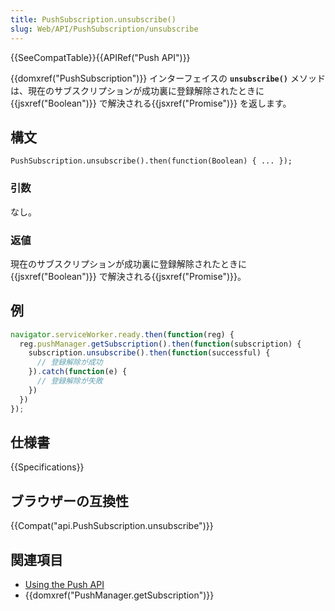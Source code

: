 ```yaml
---
title: PushSubscription.unsubscribe()
slug: Web/API/PushSubscription/unsubscribe
---
```


{{SeeCompatTable}}{{APIRef("Push API")}}

{{domxref("PushSubscription")}} インターフェイスの **`unsubscribe()`** メソッドは、現在のサブスクリプションが成功裏に登録解除されたときに {{jsxref("Boolean")}} で解決される{{jsxref("Promise")}} を返します。

## 構文

```js-nolint
​PushSubscription.unsubscribe().then(function(Boolean) { ... });
```

### 引数

なし。

### 返値

現在のサブスクリプションが成功裏に登録解除されたときに {{jsxref("Boolean")}} で解決される{{jsxref("Promise")}}。

## 例

```js
navigator.serviceWorker.ready.then(function(reg) {
  reg.pushManager.getSubscription().then(function(subscription) {
    subscription.unsubscribe().then(function(successful) {
      // 登録解除が成功
    }).catch(function(e) {
      // 登録解除が失敗
    })
  })
});
```

## 仕様書

{{Specifications}}

## ブラウザーの互換性

{{Compat("api.PushSubscription.unsubscribe")}}

## 関連項目

- [Using the Push API](/ja/docs/Web/API/Push_API/Using_the_Push_API)
- {{domxref("PushManager.getSubscription")}}
